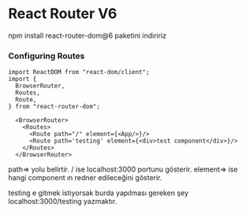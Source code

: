 # React Router V6

 npm install react-router-dom@6 paketini indiririz


### Configuring Routes

```
import ReactDOM from "react-dom/client";
import {
  BrowserRouter,
  Routes,
  Route,
} from "react-router-dom";
```

```
  <BrowserRouter>
    <Routes>
      <Route path="/" element={<App/>}/>
      <Route path='testing' element={<div>test component</div>}/>
    </Routes>
  </BrowserRouter>
```
path=> yolu belirtir.
/ ise localhost:3000 portunu gösterir.
element=> ise hangi component ın redner edileceğini gösterir.

testing e gitmek istiyorsak burda yapılması gereken şey localhost:3000/testing yazmaktır.

